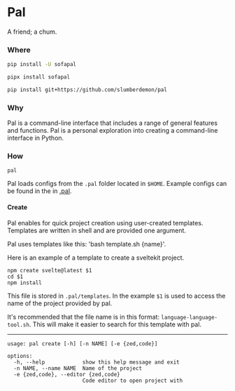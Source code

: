 # Pal

A friend; a chum.

### Where

```sh
pip install -U sofapal
```

```sh
pipx install sofapal
```

```sh
pip install git+https://github.com/slumberdemon/pal
```

### Why

Pal is a command-line interface that includes a range of general features and functions. Pal is a personal exploration into creating a command-line interface in Python.

### How

```shell
pal
```

Pal loads configs from the `.pal` folder located in `$HOME`. Example configs can be found in the in [.pal](https://github.com/SlumberDemon/pal/tree/main/.pal).

#### Create

Pal enables for quick project creation using user-created templates. Templates are written in shell and are provided one argument.

Pal uses templates like this: 'bash template.sh {name}'.

Here is an example of a template to create a sveltekit project.

```shell
npm create svelte@latest $1
cd $1
npm install
```

This file is stored in `.pal/templates`. In the example `$1` is used to access the name of the project provided by pal.

It's recommended that the file name is in this format: `language-language-tool.sh`. This will make it easier to search for this template with pal.

---

```shell
usage: pal create [-h] [-n NAME] [-e {zed,code}]

options:
  -h, --help            show this help message and exit
  -n NAME, --name NAME  Name of the project
  -e {zed,code}, --editor {zed,code}
                        Code editor to open project with
```
